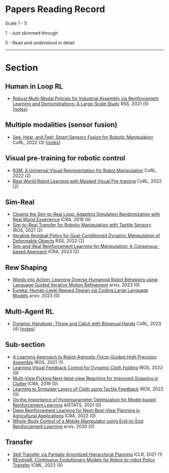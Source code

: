 # Papers Reading Record

Scale 1 - 5

 1 - Just skimmed through
 
 5 - Read and understood in detail

----------------------------------------

# Section

## Human in Loop RL 
- [Robust Multi-Modal Policies for Industrial Assembly via Reinforcement Learning and Demonstrations: A Large-Scale Study](https://arxiv.org/pdf/2103.11512) RSS, 2021 (5) [[notes](https://github.com/Asad-Shahid/Papers/blob/main/Notes/Robust%20Multi-Modal%20Policies%20for%20Industrial%20Assembly%20via%20Reinforcement%20Learning%20and%20Demonstrations:%20A%20Large-Scale%20Study.md)]


## Multiple modalities (sensor fusion) 
- [See, Hear, and Feel: Smart Sensory Fusion for Robotic Manipulation](https://arxiv.org/pdf/2212.03858.pdf) CoRL, 2022 (3) [[notes](https://github.com/Asad-Shahid/Papers/blob/main/Notes/Smart%20Sensory%20Fusion%20for%20Robotic%20Manipulation.md)]


## Visual pre-training for robotic control
- [R3M: A Universal Visual Representation for Robot Manipulation](https://arxiv.org/pdf/2203.12601.pdf) CoRL, 2022 (2)
- [Real-World Robot Learning with Masked Visual Pre-training](https://arxiv.org/pdf/2210.03109.pdf) CoRL, 2022 (2)

## Sim-Real
- [Closing the Sim-to-Real Loop: Adapting Simulation Randomization with Real World Experience](https://sites.google.com/view/simopt) ICRA, 2019 (0)
- [Sim-to-Real Transfer for Robotic Manipulation with Tactile Sensory](https://arxiv.org/pdf/2103.00410.pdf) IROS, 2021 (2)
- [Iterative Residual Policy for Goal-Conditioned Dynamic Manipulation of Deformable Objects](https://irp.cs.columbia.edu/) RSS, 2022 (2)
- [Sim-and-Real Reinforcement Learning for Manipulation: A Consensus-based Approach](https://arxiv.org/pdf/2302.13423.pdf) ICRA, 2023 (2)

## Rew Shaping
- [Words into Action: Learning Diverse Humanoid Robot Behaviors using Language Guided Iterative Motion Refinement](https://arxiv.org/pdf/2310.06226.pdf) arxiv, 2023 (0)
- [Eureka: Human-Level Reward Design via Coding Large Language Models](https://eureka-research.github.io/) arxiv, 2023 (0)

## Multi-Agent RL
- [Dynamic Handover: Throw and Catch with Bimanual Hands](https://binghao-huang.github.io/dynamic_handover/) CoRL, 2023 (4) [[notes](https://github.com/Asad-Shahid/Papers/blob/main/Notes/Dynamic%20Handover%3A%20Throw%20and%20Catch%20with%20Bimanual%20Hands.md)]

## Sub-section
- [A Learning Approach to Robot-Agnostic Force-Guided High Precision Assembly](https://arxiv.org/pdf/2010.08052.pdf) IROS, 2021 (1)
- [Learning Visual Feedback Control for Dynamic Cloth Folding](https://arxiv.org/pdf/2109.04771.pdf) IROS, 2022 (0)
- [Multi-View Picking:Next-best-view Reaching for Improved Grasping in Clutter](https://arxiv.org/pdf/1809.08564.pdf) ICRA, 2019 (0)
- [Learning to Singulate Layers of Cloth using Tactile Feedback](https://arxiv.org/pdf/2207.11196.pdf) IROS, 2022 (0)
- [On the Importance of Hyperparameter Optimization for Model-based Reinforcement Learning](https://uploads-ssl.webflow.com/5fff4548d36c864953f1e663/6046c8120fdcd77fcb835cda_2102.13651.pdf) AISTATS, 2021 (0)
- [Deep Reinforcement Learning for Next-Best-View Planning in Agricultural Applications](https://ieeexplore.ieee.org/stamp/stamp.jsp?tp=&arnumber=9811800) ICRA, 2022 (0)
- [Whole-Body Control of a Mobile Manipulator using End-to-End Reinforcement Learning](http://jenjenchung.github.io/anthropomorphic/Papers/Kindle2020whole.pdf) arxiv, 2020 (0)

## Transfer
- [Skill Transfer via Partially Amortized Hierarchical Planning](https://arxiv.org/pdf/2011.13897.pdf) ICLR, 2021 (1)
- [REvolveR: Continuous Evolutionary Models for Robot-to-robot Policy Transfer](https://arxiv.org/pdf/2202.05244.pdf) ICML, 2022 (0)
